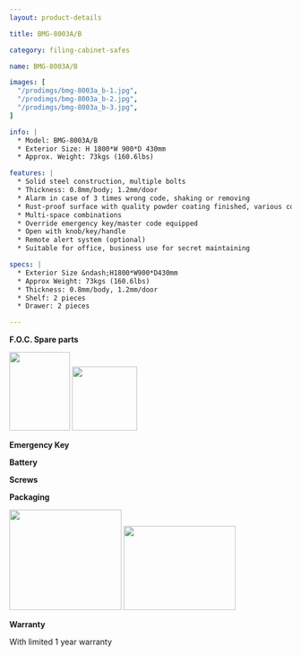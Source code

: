 ```yaml
---
layout: product-details

title: BMG-8003A/B

category: filing-cabinet-safes

name: BMG-8003A/B

images: [
  "/prodimgs/bmg-8003a_b-1.jpg",
  "/prodimgs/bmg-8003a_b-2.jpg",
  "/prodimgs/bmg-8003a_b-3.jpg",
]

info: |
  * Model: BMG-8003A/B
  * Exterior Size: H 1800*W 900*D 430mm
  * Approx. Weight: 73kgs (160.6lbs)

features: |
  * Solid steel construction, multiple bolts
  * Thickness: 0.8mm/body; 1.2mm/door
  * Alarm in case of 3 times wrong code, shaking or removing
  * Rust-proof surface with quality powder coating finished, various colors available
  * Multi-space combinations
  * Override emergency key/master code equipped
  * Open with knob/key/handle
  * Remote alert system (optional)
  * Suitable for office, business use for secret maintaining

specs: |
  * Exterior Size &ndash;H1800*W900*D430mm
  * Approx Weight: 73kgs (160.6lbs)
  * Thickness: 0.8mm/body, 1.2mm/door
  * Shelf: 2 pieces
  * Drawer: 2 pieces

---
```


**F.O.C. Spare parts**

<img alt="" src="{IMAGE_CDN}/bmg-8003a_b-4.jpg" style="width: 108px; height: 140px" />

<img alt="" src="{IMAGE_CDN}/bmg-8003a_b-5.jpg" style="width: 116px; height: 114px" />

<img alt="" src="{IMAGE_CDN}/bmg-8003a_b-6.jpg" />

**Emergency Key**

**Battery**

**Screws**

**Packaging**

<img alt="" src="{IMAGE_CDN}/bmg-8003a_b-7.jpg" style="width: 200px; height: 179px" />

<img alt="" src="{IMAGE_CDN}/bmg-8003a_b-8.jpg" style="width: 200px; height: 150px" />

**Warranty**

With limited 1 year warranty


